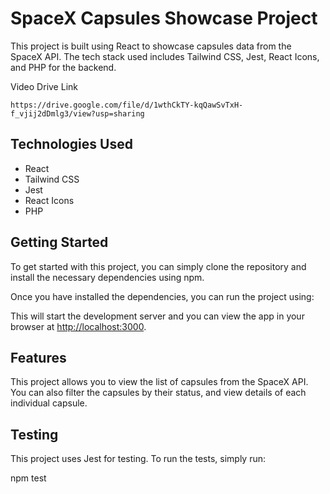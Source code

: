 # SpaceX Capsules Showcase Project

This project is built using React to showcase capsules data from the SpaceX API. The tech stack used includes Tailwind CSS, Jest, React Icons, and PHP for the backend.

Video Drive Link

```
https://drive.google.com/file/d/1wthCkTY-kqQawSvTxH-f_vjij2dDmlg3/view?usp=sharing
```
## Technologies Used

* React
* Tailwind CSS
* Jest
* React Icons
* PHP

## Getting Started

To get started with this project, you can simply clone the repository and install the necessary dependencies using npm.


Once you have installed the dependencies, you can run the project using:


This will start the development server and you can view the app in your browser at [http://localhost:3000](http://localhost:3000).

## Features

This project allows you to view the list of capsules from the SpaceX API. You can also filter the capsules by their status, and view details of each individual capsule.

## Testing

This project uses Jest for testing. To run the tests, simply run:

npm test



